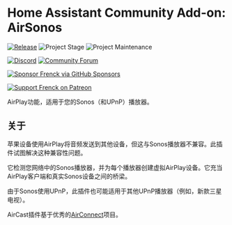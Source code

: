 # Home Assistant Community Add-on: AirSonos

[![Release][release-shield]][release] ![Project Stage][project-stage-shield] ![Project Maintenance][maintenance-shield]

[![Discord][discord-shield]][discord] [![Community Forum][forum-shield]][forum]

[![Sponsor Frenck via GitHub Sponsors][github-sponsors-shield]][github-sponsors]

[![Support Frenck on Patreon][patreon-shield]][patreon]

AirPlay功能，适用于您的Sonos（和UPnP）播放器。

## 关于

苹果设备使用AirPlay将音频发送到其他设备，但这与Sonos播放器不兼容。此插件试图解决这种兼容性问题。

它检测您网络中的Sonos播放器，并为每个播放器创建虚拟AirPlay设备。它充当AirPlay客户端和真实Sonos设备之间的桥梁。

由于Sonos使用UPnP，此插件也可能适用于其他UPnP播放器（例如，新款三星电视）。

AirCast插件基于优秀的[AirConnect][airconnect]项目。

[airconnect]: https://github.com/philippe44/AirConnect
[discord-shield]: https://img.shields.io/discord/478094546522079232.svg
[discord]: https://discord.me/hassioaddons
[forum-shield]: https://img.shields.io/badge/community-forum-brightgreen.svg
[forum]: https://community.home-assistant.io/t/home-assistant-community-add-on-airsonos/36796?u=frenck
[github-sponsors-shield]: https://frenck.dev/wp-content/uploads/2019/12/github_sponsor.png
[github-sponsors]: https://github.com/sponsors/frenck
[maintenance-shield]: https://img.shields.io/maintenance/yes/2025.svg
[patreon-shield]: https://frenck.dev/wp-content/uploads/2019/12/patreon.png
[patreon]: https://www.patreon.com/frenck
[project-stage-shield]: https://img.shields.io/badge/project%20stage-production%20ready-brightgreen.svg
[release-shield]: https://img.shields.io/badge/version-v5.0.0-blue.svg
[release]: https://github.com/hassio-addons/addon-airsonos/tree/v5.0.0